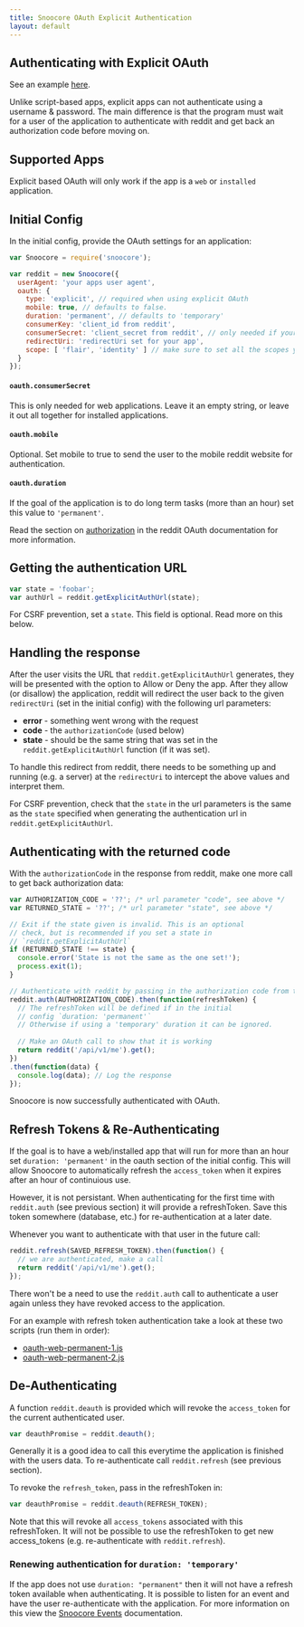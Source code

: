 ```yaml
---
title: Snoocore OAuth Explicit Authentication
layout: default
---
```


## Authenticating with Explicit OAuth

See an example [here](https://github.com/trevorsenior/snoocore-examples/blob/master/node/oauth-explicit.js).

Unlike script-based apps, explicit apps can not authenticate using a username & password. The main difference is that the program must wait for a user of the application to authenticate with reddit and get back an authorization code before moving on.

## Supported Apps

Explicit based OAuth will only work if the app is a `web` or `installed` application.

## Initial Config

In the initial config, provide the OAuth settings for an application:

```javascript
var Snoocore = require('snoocore');

var reddit = new Snoocore({
  userAgent: 'your apps user agent',
  oauth: { 
    type: 'explicit', // required when using explicit OAuth
    mobile: true, // defaults to false.
    duration: 'permanent', // defaults to 'temporary'
    consumerKey: 'client_id from reddit', 
    consumerSecret: 'client_secret from reddit', // only needed if your app is type 'web'
    redirectUri: 'redirectUri set for your app',
    scope: [ 'flair', 'identity' ] // make sure to set all the scopes you need.
  }
});	 
```

#### `oauth.consumerSecret`

This is only needed for web applications. Leave it an empty string, or leave it out all together for installed applications.

#### `oauth.mobile` 

Optional. Set mobile to true to send the user to the mobile reddit website for authentication.

#### `oauth.duration`

If the goal of the application is to do long term tasks (more than an hour) set this value to `'permanent'`.

Read the section on [authorization](https://github.com/reddit/reddit/wiki/OAuth2#authorization) in the reddit OAuth documentation for more information.


## Getting the authentication URL

```javascript
var state = 'foobar';
var authUrl = reddit.getExplicitAuthUrl(state);
```

For CSRF prevention, set a `state`. This field is optional. Read more on this below.

## Handling the response

After the user visits the URL that `reddit.getExplicitAuthUrl` generates, they will be presented with the option to Allow or Deny the app. After they allow (or disallow) the application, reddit will redirect the user back to the given `redirectUri` (set in the initial config)  with the following url parameters:

 - **error** - something went wrong with the request
 - **code** - the `authorizationCode` (used below)
 - **state** - should be the same string that was set in the `reddit.getExplicitAuthUrl` function (if it was set).

To handle this redirect from reddit, there needs to be something up and running (e.g. a server) at the `redirectUri` to intercept the above values and interpret them.

For CSRF prevention, check that the `state` in the url parameters is the same as the `state` specified when generating the authentication url in `reddit.getExplicitAuthUrl`.

## Authenticating with the returned code

With the `authorizationCode` in the response from reddit, make one more call to get back authorization data:

```javascript
var AUTHORIZATION_CODE = '??'; /* url parameter "code", see above */
var RETURNED_STATE = '??'; /* url parameter "state", see above */

// Exit if the state given is invalid. This is an optional
// check, but is recommended if you set a state in 
// `reddit.getExplicitAuthUrl`
if (RETURNED_STATE !== state) {
  console.error('State is not the same as the one set!');
  process.exit(1);																  
}

// Authenticate with reddit by passing in the authorization code from the response
reddit.auth(AUTHORIZATION_CODE).then(function(refreshToken) {
  // The refreshToken will be defined if in the initial
  // config `duration: 'permanent'`
  // Otherwise if using a 'temporary' duration it can be ignored.
  
  // Make an OAuth call to show that it is working
  return reddit('/api/v1/me').get();
})
.then(function(data) {
  console.log(data); // Log the response
});
```

Snoocore is now successfully authenticated with OAuth.

## Refresh Tokens & Re-Authenticating

If the goal is to have a web/installed app that will run for more than an hour set `duration: 'permanent'` in the oauth section of the initial config. This will allow Snoocore to automatically refresh the `access_token` when it expires after an hour of continuious use.

However, it is not persistant. When authenticating for the first time with `reddit.auth` (see previous section) it will provide a refreshToken. Save this token somewhere (database, etc.) for re-authentication at a later date.

Whenever you want to authenticate with that user in the future call:

```javascript
reddit.refresh(SAVED_REFRESH_TOKEN).then(function() {
  // we are authenticated, make a call
  return reddit('/api/v1/me').get();
});
```

There won't be a need to use the `reddit.auth` call to authenticate a user again unless they have revoked access to the application.

For an example with refresh token authentication take a look at these two scripts (run them in order):

 - [oauth-web-permanent-1.js](https://github.com/trevorsenior/snoocore-examples/blob/master/node/oauth-web-permanent-1.js)
 - [oauth-web-permanent-2.js](https://github.com/trevorsenior/snoocore-examples/blob/master/node/oauth-web-permanent-2.js)

## De-Authenticating

A function `reddit.deauth` is provided which will revoke the `access_token` for the current authenticated user.

```javascript
var deauthPromise = reddit.deauth();
```

Generally it is a good idea to call this everytime the application is finished with the users data. To re-authenticate call `reddit.refresh` (see previous section).

To revoke the `refresh_token`, pass in the refreshToken in:

```javascript
var deauthPromise = reddit.deauth(REFRESH_TOKEN);
```

Note that this will revoke all `access_tokens` associated with this refreshToken. It will not be possible to use the refreshToken to get new access_tokens (e.g. re-authenticate with `reddit.refresh`).

### Renewing authentication for `duration: 'temporary'`

If the app does not use `duration: "permanent"` then it will not have a refresh token available when authenticating. It is possible to listen for an event and have the user re-authenticate with the application. For more information on this view the [Snoocore Events](events.html) documentation.
